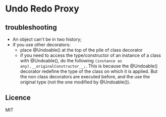 # Undo Redo Proxy

## troubleshooting
- An object can't be in two history;
- if you use other decorators:
  - place @Undoable() at the top of the pile of class decorator
  - if you need to access the type/constructor of an instance of a class with @Undoable(), do the following `(instance as any).__originalConstructor__;`. This is because the @Undoable() decorator redefine the type of the class on which it is applied. But the non class decorators are executed before, and the use the original type (not the one modified by @Undoable()).

## Licence
MIT